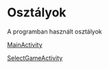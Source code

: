 # Osztályok

A programban használt osztályok

[MainActivity](MainActivity.java)

[SelectGameActivity](SelectGameActivity.java)
